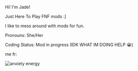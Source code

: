 Hi! I'm Jade!

Just Here To Play FNF mods :]

I like to mess around with mods for fun.

Pronouns: She/Her

Coding Status: Mod in progress (IDK WHAT IM DOING HELP :sob:)

me fr:

![anxiety energy](https://github.com/StelleTheDemon/StelleTheDemon/assets/162179352/55735123-2c0b-4128-8c96-1b90ab38d799)

<!---
StelleTheDemon/StelleTheDemon is a ✨ special ✨ repository because its `README.md` (this file) appears on your GitHub profile.
You can click the Preview link to take a look at your changes.
--->
